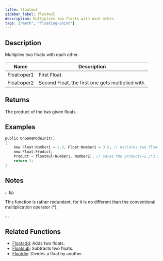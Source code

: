```yaml
---
title: floatmul
sidebar_label: floatmul
description: Multiplies two floats with each other.
tags: ["math", "floating-point"]
---
```


<LowercaseNote />

## Description

Multiplies two floats with each other.

| Name        | Description                                       |
| ----------- | ------------------------------------------------- |
| Float:oper1 | First Float.                                      |
| Float:oper2 | Second Float, the first one gets multiplied with. |

## Returns

The product of the two given floats

## Examples

```c
public OnGameModeInit()
{
    new Float:Number1 = 2.3, Float:Number2 = 3.5; // Declares two floats, Number1 (2.3) and Number2 (3.5)
    new Float:Product;
    Product = floatmul(Number1, Number2); // Saves the product(=2.3*3.5 = 8.05) of Number1 and Number2 in the float "Product"
    return 1;
}
```

## Notes

:::tip

This function is rather redundant, for it is no different than the conventional multiplication operator (\*).

:::

## Related Functions

- [Floatadd](Floatadd): Adds two floats.
- [Floatsub](Floatsub): Subtracts two floats.
- [Floatdiv](Floatdiv): Divides a float by another.
